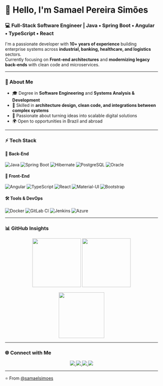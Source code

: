 # 👋 Hello, I'm Samael Pereira Simões  

### 💻 Full-Stack Software Engineer | Java • Spring Boot • Angular • TypeScript • React  

I'm a passionate developer with **10+ years of experience** building enterprise systems across **industrial, banking, healthcare, and logistics** sectors.  
Currently focusing on **Front-end architectures** and **modernizing legacy back-ends** with clean code and microservices.

---

### 🧠 About Me
- 🎓 Degree in **Software Engineering** and **Systems Analysis & Development**  
- 🧩 Skilled in **architecture design, clean code, and integrations between complex systems**  
- 🚀 Passionate about turning ideas into scalable digital solutions  
- 🌍 Open to opportunities in Brazil and abroad  

---

### ⚡ Tech Stack

#### 🧱 Back-End
![Java](https://img.shields.io/badge/Java-ED8B00?style=for-the-badge&logo=openjdk&logoColor=white)
![Spring Boot](https://img.shields.io/badge/Spring_Boot-6DB33F?style=for-the-badge&logo=spring-boot&logoColor=white)
![Hibernate](https://img.shields.io/badge/Hibernate-59666C?style=for-the-badge&logo=hibernate&logoColor=white)
![PostgreSQL](https://img.shields.io/badge/PostgreSQL-316192?style=for-the-badge&logo=postgresql&logoColor=white)
![Oracle](https://img.shields.io/badge/Oracle-F80000?style=for-the-badge&logo=oracle&logoColor=white)

#### 🎨 Front-End
![Angular](https://img.shields.io/badge/Angular-DD0031?style=for-the-badge&logo=angular&logoColor=white)
![TypeScript](https://img.shields.io/badge/TypeScript-007ACC?style=for-the-badge&logo=typescript&logoColor=white)
![React](https://img.shields.io/badge/React-20232A?style=for-the-badge&logo=react&logoColor=61DAFB)
![Material-UI](https://img.shields.io/badge/Material--UI-0081CB?style=for-the-badge&logo=mui&logoColor=white)
![Bootstrap](https://img.shields.io/badge/Bootstrap-563D7C?style=for-the-badge&logo=bootstrap&logoColor=white)

#### 🛠️ Tools & DevOps
![Docker](https://img.shields.io/badge/Docker-2496ED?style=for-the-badge&logo=docker&logoColor=white)
![GitLab CI](https://img.shields.io/badge/GitLab_CI-FCA121?style=for-the-badge&logo=gitlab&logoColor=white)
![Jenkins](https://img.shields.io/badge/Jenkins-D24939?style=for-the-badge&logo=jenkins&logoColor=white)
![Azure](https://img.shields.io/badge/Azure-0078D7?style=for-the-badge&logo=microsoftazure&logoColor=white)

---

### 📊 GitHub Insights

<p align="center">
  <img height="160em" src="https://github-readme-stats.vercel.app/api?username=samaelsimoes&show_icons=true&theme=gotham&include_all_commits=true&count_private=true" />
  <img height="160em" src="https://github-readme-stats.vercel.app/api/top-langs/?username=samaelsimoes&layout=compact&langs_count=8&theme=gotham" />
</p>

<p align="center">
  <img height="150em" src="https://github-readme-streak-stats.herokuapp.com/?user=samaelsimoes&theme=gotham" />
</p>

---

### 🌐 Connect with Me

<p align="center">
  <a href="mailto:samael.simoes@gmail.com">
    <img src="https://img.shields.io/badge/Gmail-D14836?style=for-the-badge&logo=gmail&logoColor=white"/>
  </a>
  <a href="https://www.linkedin.com/in/samaelsimoes/">
    <img src="https://img.shields.io/badge/LinkedIn-0077B5?style=for-the-badge&logo=linkedin&logoColor=white"/>
  </a>
  <a href="https://stackoverflow.com/users/10588954/samael-pereira-sim%c3%b5es">
    <img src="https://img.shields.io/badge/Stack_Overflow-FE7A16?style=for-the-badge&logo=stack-overflow&logoColor=white"/>
  </a>
  <a href="https://www.instagram.com/samael_simoes/">
    <img src="https://img.shields.io/badge/Instagram-E4405F?style=for-the-badge&logo=instagram&logoColor=white"/>
  </a>
</p>

---

⭐️ From [@samaelsimoes](https://github.com/samaelsimoes)
